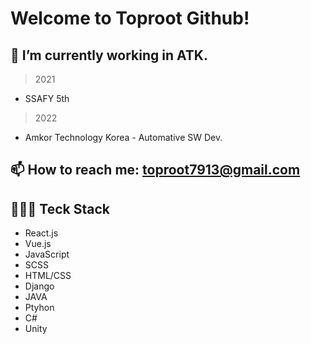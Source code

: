 <!--
**toproot/toproot** is a ✨ _special_ ✨ repository because its `README.md` (this file) appears on your GitHub profile.

Here are some ideas to get you started:

- 🔭 I’m currently working on ...
- 🌱 I’m currently learning ...
- 👯 I’m looking to collaborate on ...
- 🤔 I’m looking for help with ...
- 💬 Ask me about ...
- 📫 How to reach me: ...
- 😄 Pronouns: ...
- ⚡ Fun fact: ...
-->

# Welcome to Toproot Github!
## 🌱 I’m currently working in ATK.
> 2021
- SSAFY 5th

> 2022
- Amkor Technology Korea - Automative SW Dev.


## 📫 How to reach me: toproot7913@gmail.com

## 🧑🏻‍💻 Teck Stack
- React.js
- Vue.js
- JavaScript 
- SCSS
- HTML/CSS
- Django
- JAVA 
- Ptyhon
- C#
- Unity
